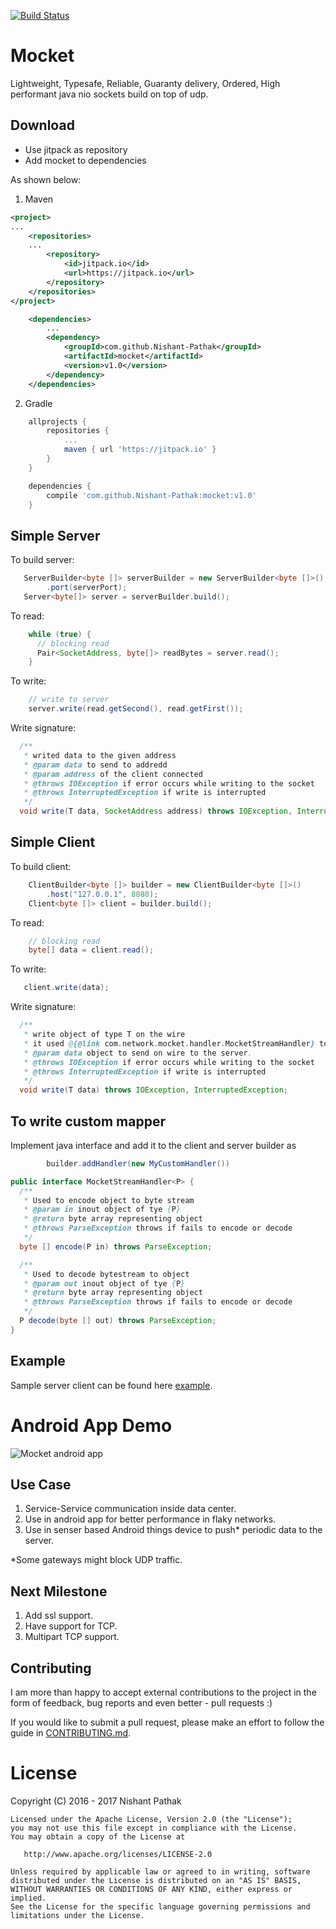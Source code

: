 [![Build Status](https://travis-ci.org/Nishant-Pathak/mocket.svg?branch=master)](https://travis-ci.org/Nishant-Pathak/mocket)

Mocket
======
Lightweight, Typesafe, Reliable, Guaranty delivery, Ordered, High performant java nio sockets build on top
of udp.

Download
--------
 * Use jitpack as repository
 * Add mocket to dependencies

As shown below:

1. Maven
```xml
<project>
...
    <repositories>
    ...
        <repository>
            <id>jitpack.io</id>
            <url>https://jitpack.io</url>
        </repository>
    </repositories>
</project>
```

```xml
    <dependencies>
        ...
        <dependency>
            <groupId>com.github.Nishant-Pathak</groupId>
            <artifactId>mocket</artifactId>
            <version>v1.0</version>
        </dependency>
    </dependencies>
```

2. Gradle
```groovy
    allprojects {
        repositories {
            ...
            maven { url 'https://jitpack.io' }
        }
    }
```
```groovy
    dependencies {
        compile 'com.github.Nishant-Pathak:mocket:v1.0'
    }
```

Simple Server
-------------
To build server:
```java
   ServerBuilder<byte []> serverBuilder = new ServerBuilder<byte []>()
        .port(serverPort);
   Server<byte[]> server = serverBuilder.build();
```
To read:
```java
    while (true) {
      // blocking read
      Pair<SocketAddress, byte[]> readBytes = server.read();
    }
```
To write:
```java
    // write to server
    server.write(read.getSecond(), read.getFirst());
```
Write signature:
```java
  /**
   * writed data to the given address
   * @param data to send to addredd
   * @param address of the client connected
   * @throws IOException if error occurs while writing to the socket
   * @throws InterruptedException if write is interrupted
   */
  void write(T data, SocketAddress address) throws IOException, InterruptedException;

```
Simple Client
-------------
To build client:
```java
    ClientBuilder<byte []> builder = new ClientBuilder<byte []>()
        .host("127.0.0.1", 8080);
    Client<byte []> client = builder.build();
```
To read:
```java
    // blocking read
    byte[] data = client.read();
```
To write:
```java
   client.write(data);
```
Write signature:
```java
  /**
   * write object of type T on the wire
   * it used @{@link com.network.mocket.handler.MocketStreamHandler} to parse the object
   * @param data object to send on wire to the server.
   * @throws IOException if error occurs while writing to the socket
   * @throws InterruptedException if write is interrupted
   */
  void write(T data) throws IOException, InterruptedException;
```

To write custom mapper
----------------------
Implement java interface and add it to the client and server builder as

```java
        builder.addHandler(new MyCustomHandler())
```

```java
public interface MocketStreamHandler<P> {
  /**
   * Used to encode object to byte stream
   * @param in inout object of tye {P}
   * @return byte array representing object
   * @throws ParseException throws if fails to encode or decode
   */
  byte [] encode(P in) throws ParseException;

  /**
   * Used to decode bytestream to object
   * @param out inout object of tye {P}
   * @return byte array representing object
   * @throws ParseException throws if fails to encode or decode
   */
  P decode(byte [] out) throws ParseException;
}
```

Example
-------
Sample server client can be found here [example](/src/main/java/com/network/mocket/example).

Android App Demo
================
![Mocket android app](https://github.com/Nishant-Pathak/mocket_android_demo)

Use Case
--------
1. Service-Service communication inside data center.
2. Use in android app for better performance in flaky networks.
3. Use in senser based Android things device to push* periodic data to the server.

*Some gateways might block UDP traffic.

Next Milestone
--------------
1. Add ssl support.
2. Have support for TCP.
3. Multipart TCP support.

Contributing
------------
I am more than happy to accept external contributions to the project in the form of feedback, bug reports and even better - pull requests :)

If you would like to submit a pull request, please make an effort to follow the guide in [CONTRIBUTING.md](CONTRIBUTING.md).

License
=======
Copyright (C) 2016 - 2017 Nishant Pathak

    Licensed under the Apache License, Version 2.0 (the "License");
    you may not use this file except in compliance with the License.
    You may obtain a copy of the License at

       http://www.apache.org/licenses/LICENSE-2.0

    Unless required by applicable law or agreed to in writing, software
    distributed under the License is distributed on an "AS IS" BASIS,
    WITHOUT WARRANTIES OR CONDITIONS OF ANY KIND, either express or implied.
    See the License for the specific language governing permissions and
    limitations under the License.
